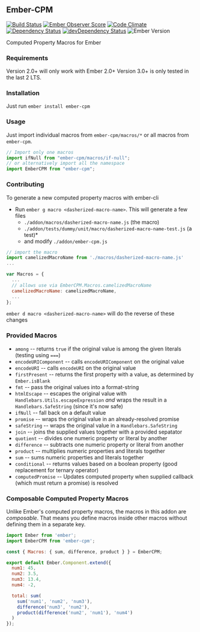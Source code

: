 ## Ember-CPM

[![Build Status](https://travis-ci.org/cibernox/ember-cpm.svg?branch=master)](https://travis-ci.org/cibernox/ember-cpm)
[![Ember Observer Score](http://emberobserver.com/badges/ember-cpm.svg)](http://emberobserver.com/addons/ember-cpm)
[![Code Climate](https://codeclimate.com/github/cibernox/ember-cpm/badges/gpa.svg)](https://codeclimate.com/github/cibernox/ember-cpm)
[![Dependency Status](https://david-dm.org/cibernox/ember-cpm.svg)](https://david-dm.org/cibernox/ember-cpm)
[![devDependency Status](https://david-dm.org/cibernox/ember-cpm/dev-status.svg)](https://david-dm.org/cibernox/ember-cpm#info=devDependencies)
![Ember Version](https://embadge.io/v1/badge.svg?start=2.0.0)

Computed Property Macros for Ember

### Requirements

Version 2.0+ will only work with Ember 2.0+
Version 3.0+ is only tested in the last 2 LTS.

### Installation

Just run `ember install ember-cpm`


### Usage

Just import individual macros from `ember-cpm/macros/*` or all macros from `ember-cpm`.

```js
// Import only one macros
import ifNull from "ember-cpm/macros/if-null";
// or alternatively import all the namespace
import EmberCPM from "ember-cpm";
```


### Contributing

To generate a new computed property macros with ember-cli

* Run `ember g macro <dasherized-macro-name>`. This will generate a few files
  * `./addon/macros/dasherized-macro-name.js` (the macro)
  * `./addon/tests/dummy/unit/macro/dasherized-macro-name-test.js` (a test)*
  * and modify `./addon/ember-cpm.js`

```javascript
// import the macro
import camelizedMacroName from './macros/dasherized-macro-name.js'
...

var Macros = {
  ...
  // allows use via EmberCPM.Macros.camelizedMacroName
  camelizedMacroName: camelizedMacroName,
  ...
};

```
`ember d macro <dasherized-macro-name>` will do the reverse of these changes

### Provided Macros

 * `among` -- returns `true` if the original value is among the given literals
   (testing using `===`)
 * `encodeURIComponent` -- calls `encodeURIComponent` on the original value
 * `encodeURI` -- calls `encodeURI` on the original value
 * `firstPresent` -- returns the first property with a value, as determined by `Ember.isBlank`
 * `fmt` -- pass the original values into a format-string
 * `htmlEscape` -- escapes the original value with
   `Handlebars.Utils.escapeExpression` *and* wraps the result in a
   `Handlebars.SafeString` (since it's now safe)
 * `ifNull` -- fall back on a default value
 * `promise` -- wraps the original value in an already-resolved promise
 * `safeString` -- wraps the original value in a `Handlebars.SafeString`
 * `join` -- joins the supplied values together with a provided sepatator
 * `quotient` -- divides one numeric property or literal by another
 * `difference` -- subtracts one numeric property or literal from another
 * `product` -- multiplies numeric properties and literals together
 * `sum` -- sums numeric properties and literals together
 * `conditional` -- returns values based on a boolean property (good replacement for ternary operator)
 * `computedPromise` -- Updates computed property when supplied callback (which must return a promise) is resolved

### Composable Computed Property Macros

Unlike Ember's computed property macros, the macros in this addon are *composable*. That means
you define macros inside other macros without defining them in a separate key.

```javascript
import Ember from 'ember';
import EmberCPM from 'ember-cpm';

const { Macros: { sum, difference, product } } = EmberCPM;

export default Ember.Component.extend({
  num1: 45,
  num2: 3.5,
  num3: 13.4,
  num4: -2,

  total: sum(
    sum('num1', 'num2', 'num3'),
    difference('num3', 'num2'),
    product(difference('num2', 'num1'), 'num4')
  )
});
```
